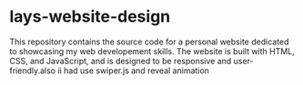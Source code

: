 # lays-website-design
This repository contains the source code for a personal website dedicated to showcasing my web developement skills. The website is built with HTML, CSS, and JavaScript, and is designed to be responsive and user-friendly.also ii had use swiper.js and reveal animation
